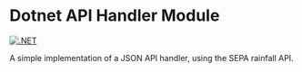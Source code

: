 # Dotnet API Handler Module

[![.NET](https://github.com/DNYFZR/dotAPI/actions/workflows/dotnet.yml/badge.svg)](https://github.com/DNYFZR/dotAPI/actions/workflows/dotnet.yml)

A simple implementation of a JSON API handler, using the SEPA rainfall API.
